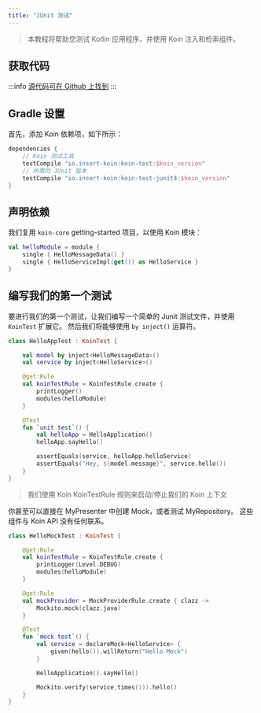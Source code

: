 ```yaml
---
title: "JUnit 测试"
---
```

> 本教程将帮助您测试 Kotlin 应用程序，并使用 Koin 注入和检索组件。

## 获取代码

:::info
[源代码可在 Github 上找到](https://github.com/InsertKoinIO/koin-getting-started/tree/main/kotlin)
:::

## Gradle 设置

首先，添加 Koin 依赖项，如下所示：

```groovy
dependencies {
    // Koin 测试工具
    testCompile "io.insert-koin:koin-test:$koin_version"
    // 所需的 JUnit 版本
    testCompile "io.insert-koin:koin-test-junit4:$koin_version"
}
```

## 声明依赖

我们复用 `koin-core` getting-started 项目，以使用 Koin 模块：

```kotlin
val helloModule = module {
    single { HelloMessageData() }
    single { HelloServiceImpl(get()) as HelloService }
}
```

## 编写我们的第一个测试

要进行我们的第一个测试，让我们编写一个简单的 Junit 测试文件，并使用 `KoinTest` 扩展它。 然后我们将能够使用 `by inject()` 运算符。

```kotlin
class HelloAppTest : KoinTest {

    val model by inject<HelloMessageData>()
    val service by inject<HelloService>()

    @get:Rule
    val koinTestRule = KoinTestRule.create {
        printLogger()
        modules(helloModule)
    }

    @Test
    fun `unit test`() {
        val helloApp = HelloApplication()
        helloApp.sayHello()

        assertEquals(service, helloApp.helloService)
        assertEquals("Hey, ${model.message}", service.hello())
    }
}
```

> 我们使用 Koin KoinTestRule 规则来启动/停止我们的 Koin 上下文

你甚至可以直接在 MyPresenter 中创建 Mock，或者测试 MyRepository。 这些组件与 Koin API 没有任何联系。

```kotlin
class HelloMockTest : KoinTest {

    @get:Rule
    val koinTestRule = KoinTestRule.create {
        printLogger(Level.DEBUG)
        modules(helloModule)
    }

    @get:Rule
    val mockProvider = MockProviderRule.create { clazz ->
        Mockito.mock(clazz.java)
    }

    @Test
    fun `mock test`() {
        val service = declareMock<HelloService> {
            given(hello()).willReturn("Hello Mock")
        }

        HelloApplication().sayHello()

        Mockito.verify(service,times(1)).hello()
    }
}
```